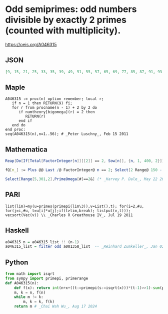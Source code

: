 # Odd semiprimes: odd numbers divisible by exactly 2 primes \(counted with multiplicity\)\.
https://oeis.org/A046315
## JSON
```JSON
[9, 15, 21, 25, 33, 35, 39, 49, 51, 55, 57, 65, 69, 77, 85, 87, 91, 93, 95, 111, 115, 119, 121, 123, 129, 133, 141, 143, 145, 155, 159, 161, 169, 177, 183, 185, 187, 201, 203, 205, 209, 213, 215, 217, 219, 221, 235, 237, 247, 249, 253, 259, 265, 267, 287, 289]
```
## Maple
```Maple
A046315 := proc(n) option remember; local r;
   if n = 1 then RETURN(9) fi;
   for r from procname(n - 1) + 2 by 2 do
      if numtheory[bigomega](r) = 2 then
         RETURN(r)
      end if
   end do
end proc:
seq(A046315(n),n=1..56); # _Peter Luschny_, Feb 15 2011
```
## Mathematica
```Mathematica
Reap[Do[If[Total[FactorInteger[n]][[2]] == 2, Sow[n]], {n, 1, 400, 2}]][[2,1]] (* _Zak Seidov_ *)
```
```Mathematica
fQ[n_] := Plus @@ Last /@ FactorInteger@ n == 2; Select[2 Range@ 150 - 1, fQ] (* _Robert G. Wilson v_, Feb 15 2011 *)
```
```Mathematica
Select[Range[5,301,2],PrimeOmega[#]==2&] (* _Harvey P. Dale_, May 22 2015 *)
```
## PARI
```PARI
list(lim)=my(u=primes(primepi(lim\3)),v=List(),t); for(i=2,#u, for(j=i,#u, t=u[i]*u[j];if(t>lim,break); listput(v,t))); vecsort(Vec(v)) \\ _Charles R Greathouse IV_, Jul 19 2011
```
## Haskell
```Haskell
a046315 n = a046315_list !! (n-1)
a046315_list = filter odd a001358_list  -- _Reinhard Zumkeller_, Jan 02 2014
```
## Python
```Python
from math import isqrt
from sympy import primepi, primerange
def A046315(n):
    def f(x): return int(n+x+((t:=primepi(s:=isqrt(x)))*(t-1)>>1)-sum(primepi(x//k) for k in primerange(3, s+1)))
    m, k = n, f(n)
    while m != k:
        m, k = k, f(k)
    return m # _Chai Wah Wu_, Aug 17 2024
```
